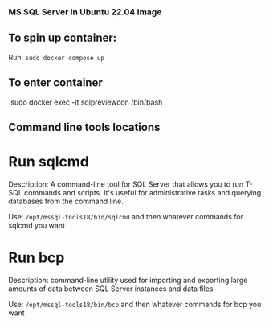### MS SQL Server in Ubuntu 22.04 Image

## To spin up container:
Run:
`sudo docker compose up`

## To enter container
`sudo docker exec -it sqlpreviewcon /bin/bash

## Command line tools locations

# Run sqlcmd
Description: A command-line tool for SQL Server that allows you to run T-SQL commands and scripts. It's useful for administrative tasks and querying databases from the command line.

Use:
`/opt/mssql-tools18/bin/sqlcmd` and then whatever commands for sqlcmd you want

# Run bcp
Description: command-line utility used for importing and exporting large amounts of data between SQL Server instances and data files

Use:
`/opt/mssql-tools18/bin/bcp` and then whatever commands for bcp you want
